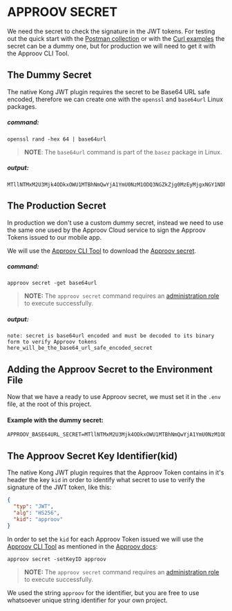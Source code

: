 # APPROOV SECRET

We need the secret to check the signature in the JWT tokens. For testing out the quick start with the [Postman collection](/postman/approov-2-kong-plugin.postman_collection.json) or with the [Curl examples](/docs/CURL_REQUESTS_EXAMPLES.md) the secret can be a dummy one, but for production we will need to get it with the Approov CLI Tool.

## The Dummy Secret

 The native Kong JWT plugin requires the secret to be Base64 URL safe encoded, therefore we can create one with the `openssl` and `base64url` Linux packages.

##### command:

```
openssl rand -hex 64 | base64url
```

> **NOTE**: The `base64url` command is part of the `basez` package in Linux.

##### output:

```
MTllNTMxM2U3Mjk4ODkxOWU1MTBhNmQwYjA1YmU0NzM1ODQ3NGZkZjg0MzEyMjgxNGY1NDhhMGNhNzlkNjQ4YTkwZDM0ZTcwZDE0NzM1YmIwZDk0MjQwZDM1M2E4NTZkMWQwYTg0NjVkZDdhMGMwZTJjYjhmYmM3NzEzN2E2MTAK
```

## The Production Secret

In production we don't use a custom dummy secret, instead we need to use the same one used by the Approov Cloud service to sign the Approov Tokens issued to our mobile app.

We will use the [Approov CLI Tool](https://approov.io/docs/v2.2/approov-installation/#approov-tool) to download the [Approov secret](https://approov.io/docs/v2.2/approov-cli-tool-reference/#secret-command).

##### command:

```
approov secret -get base64url
```

> **NOTE:** The `approov secret` command requires an [administration role](https://approov.io/docs/latest/approov-usage-documentation/#account-access-roles) to execute successfully.


##### output:

```
note: secret is base64url encoded and must be decoded to its binary form to verify Approov tokens
here_will_be_the_base64_url_safe_encoded_secret
```

## Adding the Approov Secret to the Environment File

Now that we have a ready to use Approov secret, we must set it in the `.env` file, at the root of this project.

#### Example with the dummy secret:

```
APPROOV_BASE64URL_SECRET=MTllNTMxM2U3Mjk4ODkxOWU1MTBhNmQwYjA1YmU0NzM1ODQ3NGZkZjg0MzEyMjgxNGY1NDhhMGNhNzlkNjQ4YTkwZDM0ZTcwZDE0NzM1YmIwZDk0MjQwZDM1M2E4NTZkMWQwYTg0NjVkZDdhMGMwZTJjYjhmYmM3NzEzN2E2MTAK
```

## The Approov Secret Key Identifier(kid)

The native Kong JWT plugin requires that the Approov Token contains in it's header the key `kid` in order to identify what secret to use to verify the signature of the JWT token, like this:

```json
{
  "typ": "JWT",
  "alg": "HS256",
  "kid": "approov"
}
```

In order to set the `kid` for each Approov Token issued we will use the [Approov CLI Tool](https://approov.io/docs/v2.2/approov-installation/#approov-tool) as mentioned in the [Approov docs](https://approov.io/docs/v2.2/approov-usage-documentation/#key-ids):

```
approov secret -setKeyID approov
```

> **NOTE:** The `approov secret` command requires an [administration role](https://approov.io/docs/latest/approov-usage-documentation/#account-access-roles) to execute successfully.

We used the string `approov` for the identifier, but you are free to use whatsoever unique string identifier for your own project.
